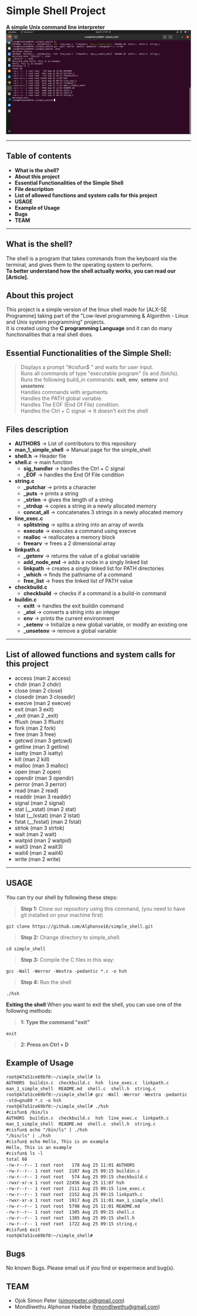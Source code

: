 # Simple Shell Project

**A simple Unix command line interpreter**
![shell](/shell.png)

****
## Table of contents
 - **What is the shell?**
 - **About this project**
 - **Essential Functionalities of the Simple Shell**
 - **File description**
 - **List of allowed functions and system calls for this project**
 - **USAGE**
 - **Example of Usage**
 - **Bugs**
 - **TEAM**
 ****

## What is the shell?
The shell is a program that takes commands from the keyboard via the terminal, and gives them to the operating system to perform.\
**To better understand how the shell actually works, you can read our [Article].**

## About this project
This project is a simple version of the linux shell made for [ALX-SE Programme] taking part of the "Low-level programming & Algorithm - Linux and Unix system programming" projects.\
It is created using the **C programming Language** and it can do many functionalities that a real shell does.

## Essential Functionalities of the Simple Shell:
> Displays a prompt "#cisfun$ " and waits for user input.\
> Runs all commands of type "executable program" (ls and /bin/ls).\
> Runs the following build_in commands: **exit**, **env**, **setenv** and **unsetenv**.\
> Handles commands with arguments.\
> Handles the PATH global variable.\
> Handles The EOF (End Of File) condition.\
> Handles the Ctrl + C signal -> It doesn't exit the shell

## Files description
 - **AUTHORS** -> List of contributors to this repository
 - **man_1_simple_shell** -> Manual page for the simple_shell
 - **shell.h** -> Header file
 - **shell.c** -> main function
	- **sig_handler** -> handles the Ctrl + C signal
	- **_EOF** -> handles the End Of File condition
 - **string.c**
	- **_putchar** -> prints a character
	- **_puts** -> prints a string
	- **_strlen** -> gives the length of a string
	- **_strdup** -> copies a string in a newly allocated memory
	- **concat_all** -> concatenates 3 strings in a newly allocated memory
 - **line_exec.c**
	- **splitstring** -> splits a string into an array of words
	- **execute** -> executes a command using execve
	- **realloc** -> reallocates a memory block
	- **freearv** -> frees a 2 dimensional array
 - **linkpath.c**
	- **_getenv** -> returns the value of a global variable
	- **add_node_end** -> adds a node in a singly linked list
	- **linkpath** -> creates a singly linked list for PATH directories
	- **_which** -> finds the pathname of a command
	- **free_list** -> frees the linked list of PATH value
 - **checkbuild.c**
	- **checkbuild** -> checks if a command is a build-in command
 - **buildin.c**
	- **exitt** -> handles the exit buildin command
	- **_atoi** -> converts a string into an integer
	- **env** -> prints the current environment
	- **_setenv** -> Initialize a new global variable, or modify an existing one
	- **_unsetenv** -> remove a global variable

****
## List of allowed functions and system calls for this project
 - access (man 2 access)
 - chdir (man 2 chdir)
 - close (man 2 close)
 - closedir (man 3 closedir)
 - execve (man 2 execve)
 - exit (man 3 exit)
 - _exit (man 2 _exit)
 - fflush (man 3 fflush)
 - fork (man 2 fork)
 - free (man 3 free)
 - getcwd (man 3 getcwd)
 - getline (man 3 getline)
 - isatty (man 3 isatty)
 - kill (man 2 kill)
 - malloc (man 3 malloc)
 - open (man 2 open)
 - opendir (man 3 opendir)
 - perror (man 3 perror)
 - read (man 2 read)
 - readdir (man 3 readdir)
 - signal (man 2 signal)
 - stat (__xstat) (man 2 stat)
 - lstat (__lxstat) (man 2 lstat)
 - fstat (__fxstat) (man 2 fstat)
 - strtok (man 3 strtok)
 - wait (man 2 wait)
 - waitpid (man 2 waitpid)
 - wait3 (man 2 wait3)
 - wait4 (man 2 wait4)
 - write (man 2 write)
****

## USAGE
You can try our shell by following these steps:
> **Step 1:** Clone our repository using this command, (you need to have git installed on your machine first)
````
git clone https://github.com/Alphonse16/simple_shell.git
````
> **Step 2:** Change directory to simple_shell:
````
cd simple_shell
````
> **Step 3:** Compile the C files in this way:
````
gcc -Wall -Werror -Wextra -pedantic *.c -o hsh
````
> **Step 4:** Run the shell
````
./hsh
````
**Exiting the shell**
When you want to exit the shell, you can use one of the following methods:
> **1: Type the command "exit"**
````
exit
````
> **2: Press on Ctrl + D**

## Example of Usage
````
root@47a51ce69bf0:~/simple_shell# ls
AUTHORS  buildin.c  checkbuild.c  hsh  line_exec.c  linkpath.c  man_1_simple_shell  README.md  shell.c  shell.h  string.c
root@47a51ce69bf0:~/simple_shell# gcc -Wall -Werror -Wextra -pedantic -std=gnu89 *.c -o hsh
root@47a51ce69bf0:~/simple_shell# ./hsh
#cisfun$ /bin/ls
AUTHORS  buildin.c  checkbuild.c  hsh  line_exec.c  linkpath.c	man_1_simple_shell  README.md  shell.c	shell.h  string.c
#cisfun$ echo "/bin/ls" | ./hsh
"/bin/ls" | ./hsh
#cisfun$ echo Hello, This is an example
Hello, This is an example
#cisfun$ ls -l
total 68
-rw-r--r-- 1 root root   178 Aug 25 11:01 AUTHORS
-rw-r--r-- 1 root root  2187 Aug 25 09:15 buildin.c
-rw-r--r-- 1 root root   574 Aug 25 09:15 checkbuild.c
-rwxr-xr-x 1 root root 22456 Aug 25 11:07 hsh
-rw-r--r-- 1 root root  2111 Aug 25 09:15 line_exec.c
-rw-r--r-- 1 root root  2152 Aug 25 09:15 linkpath.c
-rwxr-xr-x 1 root root  1917 Aug 25 11:01 man_1_simple_shell
-rw-r--r-- 1 root root  5798 Aug 25 11:01 README.md
-rw-r--r-- 1 root root  1305 Aug 25 09:15 shell.c
-rw-r--r-- 1 root root  1385 Aug 25 09:15 shell.h
-rw-r--r-- 1 root root  1722 Aug 25 09:15 string.c
#cisfun$ exit
root@47a51ce69bf0:~/simple_shell#  
````
## Bugs
No known Bugs. Please email us if you find or experinece and bug(s).

## TEAM
* Ojok Simon Peter (simonpeter.oj@gmail.com)
* Mondliwethu Alphonse Hadebe (hmondliwethu@gmail.com)
